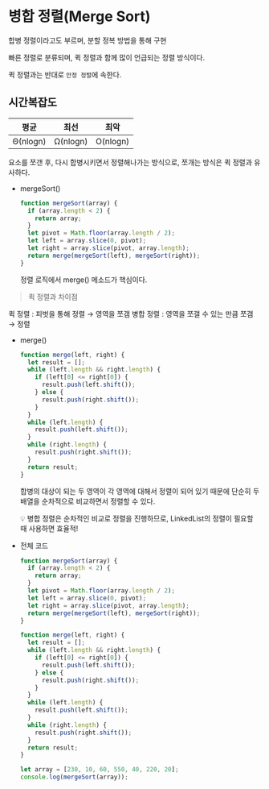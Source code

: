 # 병합 정렬(Merge Sort)

합병 정렬이라고도 부르며, 분할 정복 방법을 통해 구현

빠른 정렬로 분류되며, 퀵 정렬과 함께 많이 언급되는 정렬 방식이다.

퀵 정렬과는 반대로 `안정 정렬`에 속한다.

## 시간복잡도

| 평균     | 최선     | 최악     |
| -------- | -------- | -------- |
| Θ(nlogn) | Ω(nlogn) | O(nlogn) |

요소를 쪼갠 후, 다시 합병시키면서 정렬해나가는 방식으로, 쪼개는 방식은 퀵 정렬과 유사하다.

- mergeSort()
  ```jsx
  function mergeSort(array) {
    if (array.length < 2) {
      return array;
    }
    let pivot = Math.floor(array.length / 2);
    let left = array.slice(0, pivot);
    let right = array.slice(pivot, array.length);
    return merge(mergeSort(left), mergeSort(right));
  }
  ```
  정렬 로직에서 merge() 메소드가 핵심이다.

> 퀵 정렬과 차이점

퀵 정렬 : 피벗을 통해 정렬 → 영역을 쪼갬
병합 정렬 : 영역을 쪼갤 수 있는 만큼 쪼갬 → 정렬

>

- merge()
  ```jsx
  function merge(left, right) {
    let result = [];
    while (left.length && right.length) {
      if (left[0] <= right[0]) {
        result.push(left.shift());
      } else {
        result.push(right.shift());
      }
    }
    while (left.length) {
      result.push(left.shift());
    }
    while (right.length) {
      result.push(right.shift());
    }
    return result;
  }
  ```
  합병의 대상이 되는 두 영역이 각 영역에 대해서 정렬이 되어 있기 때문에 단순히 두 배열을 순차적으로 비교하면서 정렬할 수 있다.
    <aside>
    💡 병합 정렬은 순차적인 비교로 정렬을 진행하므로, LinkedList의 정렬이 필요할 때 사용하면 효율적!
    
    </aside>

- 전체 코드
  ```jsx
  function mergeSort(array) {
    if (array.length < 2) {
      return array;
    }
    let pivot = Math.floor(array.length / 2);
    let left = array.slice(0, pivot);
    let right = array.slice(pivot, array.length);
    return merge(mergeSort(left), mergeSort(right));
  }

  function merge(left, right) {
    let result = [];
    while (left.length && right.length) {
      if (left[0] <= right[0]) {
        result.push(left.shift());
      } else {
        result.push(right.shift());
      }
    }
    while (left.length) {
      result.push(left.shift());
    }
    while (right.length) {
      result.push(right.shift());
    }
    return result;
  }

  let array = [230, 10, 60, 550, 40, 220, 20];
  console.log(mergeSort(array));
  ```
